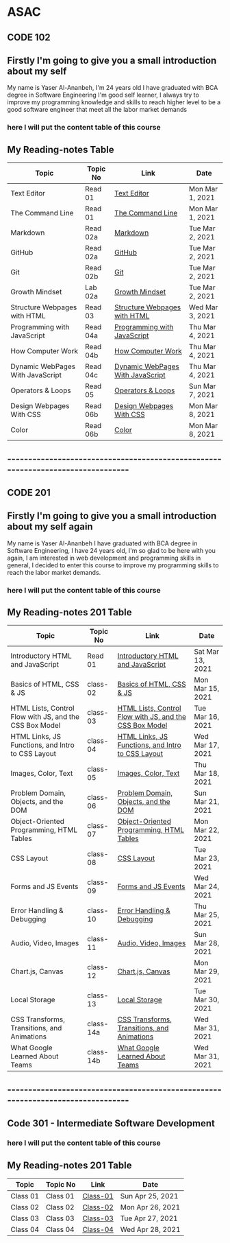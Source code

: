 # ASAC

## CODE 102

## Firstly I'm going to give you a small introduction about my self
  My name is Yaser Al-Ananbeh, I'm 24 years old I have graduated with BCA degree in Software Engineering 
  I'm good self learner, I always try to improve my programming knowledge and skills to reach higher level to be a good software engineer 
  that meet all the labor market demands
  
### here I will put the content table of this course
 
## My Reading-notes Table 
  Topic | Topic No | Link | Date |
  |-----| ---- |---- | -----|
  Text Editor| Read 01 |[Text Editor](https://yaserananbeh.github.io/ASAC/Reading-notes/TextEditor)| Mon Mar 1, 2021
  The Command Line| Read 01 |[The Command Line](https://yaserananbeh.github.io/ASAC/Reading-notes/TheCommandLine)| Mon Mar 1, 2021
  Markdown| Read 02a |[Markdown](https://yaserananbeh.github.io/ASAC/Reading-notes/Markdown)| Tue Mar 2, 2021
  GitHub| Read 02a |[GitHub](https://yaserananbeh.github.io/ASAC/Reading-notes/GitHubPages)| Tue Mar 2, 2021
  Git | Read 02b |[Git](https://yaserananbeh.github.io/ASAC/Reading-notes/Git)| Tue Mar 2, 2021
  Growth Mindset| Lab 02a |[Growth Mindset](https://yaserananbeh.github.io/ASAC/Reading-notes/GrowthMindset)| Tue Mar 2, 2021
  Structure Webpages with HTML| Read 03 |[Structure Webpages with HTML](https://yaserananbeh.github.io/ASAC/Reading-notes/StructureWebpageswithHTML)| Wed Mar 3, 2021
  Programming with JavaScript| Read 04a |[Programming with JavaScript](https://yaserananbeh.github.io/ASAC/Reading-notes/ProgrammingwithJavaScript)| Thu Mar 4, 2021
  How Computer Work| Read 04b |[How Computer Work](https://yaserananbeh.github.io/ASAC/Reading-notes/HowComputerWork)| Thu Mar 4, 2021
  Dynamic WebPages With JavaScript| Read 04c |[Dynamic WebPages With JavaScript](https://yaserananbeh.github.io/ASAC/Reading-notes/DynamicWebPagesWithJavaScript)| Thu Mar 4, 2021	
  Operators & Loops| Read 05 |[Operators & Loops](https://yaserananbeh.github.io/ASAC/Reading-notes/Operators&Loops)| Sun Mar 7, 2021
  Design Webpages With CSS| Read 06b |[Design Webpages With CSS](https://yaserananbeh.github.io/ASAC/Reading-notes/DesignWebpagesWithCSS)| Mon Mar 8, 2021
  Color| Read 06b |[Color](https://yaserananbeh.github.io/ASAC/Reading-notes/Color)| Mon Mar 8, 2021


## --------------------------------------------------------------------------------
## CODE 201

## Firstly I'm going to give you a small introduction about my self again

My name is Yaser Al-Ananbeh I have graduated with BCA degree in Software Engineering, I have 24 years old, I'm so glad to be here with you again, I am interested in web development and programming skills in general, I decided to enter this course to improve my programming skills to reach the labor market demands.

### here I will put the content table of this course
 
## My Reading-notes 201 Table 

  Topic | Topic No | Link | Date |
  |-----| ---- |---- | -----|
  Introductory HTML and JavaScript| Read 01 |[Introductory HTML and JavaScript](https://yaserananbeh.github.io/ASAC/Reading-notes201/IntroductoryHTMLAndJavaScript)| Sat Mar 13, 2021
  Basics of HTML, CSS & JS| class-02 |[Basics of HTML, CSS & JS](https://yaserananbeh.github.io/ASAC/Reading-notes201/class-02)| Mon Mar 15, 2021
  HTML Lists, Control Flow with JS, and the CSS Box Model| class-03 |[HTML Lists, Control Flow with JS, and the CSS Box Model](https://yaserananbeh.github.io/ASAC/Reading-notes201/class-03)| Tue Mar 16, 2021
  HTML Links, JS Functions, and Intro to CSS Layout| class-04 |[HTML Links, JS Functions, and Intro to CSS Layout](https://yaserananbeh.github.io/ASAC/Reading-notes201/class-04)| Wed Mar 17, 2021
  Images, Color, Text| class-05 |[Images, Color, Text](https://yaserananbeh.github.io/ASAC/Reading-notes201/class-05)| Thu Mar 18, 2021
  Problem Domain, Objects, and the DOM| class-06 |[Problem Domain, Objects, and the DOM](https://yaserananbeh.github.io/ASAC/Reading-notes201/class-06)| Sun Mar 21, 2021
  Object-Oriented Programming, HTML Tables| class-07 |[Object-Oriented Programming, HTML Tables](https://yaserananbeh.github.io/ASAC/Reading-notes201/class-07)| Mon Mar 22, 2021
  CSS Layout| class-08 |[CSS Layout](https://yaserananbeh.github.io/ASAC/Reading-notes201/class-08)| Tue Mar 23, 2021
  Forms and JS Events| class-09 |[Forms and JS Events](https://yaserananbeh.github.io/ASAC/Reading-notes201/class-09)| Wed Mar 24, 2021
  Error Handling & Debugging| class-10 |[Error Handling & Debugging](https://yaserananbeh.github.io/ASAC/Reading-notes201/class-10)| Thu Mar 25, 2021
  Audio, Video, Images| class-11 |[Audio, Video, Images](https://yaserananbeh.github.io/ASAC/Reading-notes201/class-11)| Sun Mar 28, 2021	
  Chart.js, Canvas| class-12 |[Chart.js, Canvas](https://yaserananbeh.github.io/ASAC/Reading-notes201/class-12)| Mon Mar 29, 2021	
  Local Storage| class-13 |[Local Storage](https://yaserananbeh.github.io/ASAC/Reading-notes201/class-13)| Tue Mar 30, 2021
  CSS Transforms, Transitions, and Animations| class-14a |[CSS Transforms, Transitions, and Animations](https://yaserananbeh.github.io/ASAC/Reading-notes201/class-14a)| Wed Mar 31, 2021
  What Google Learned About Teams| class-14b |[What Google Learned About Teams](https://yaserananbeh.github.io/ASAC/Reading-notes201/class-14b)| Wed Mar 31, 2021




## --------------------------------------------------------------------------------



## Code 301 - Intermediate Software Development

### here I will put the content table of this course
 
## My Reading-notes 201 Table 

  Topic | Topic No | Link | Date |
  |-----| ---- |---- | -----|
  Class 01| Class 01 |[Class-01](https://yaserananbeh.github.io/ASAC/Reading-notes301/Class-01)| Sun Apr 25, 2021	
  Class 02| Class 02 |[Class-02](https://yaserananbeh.github.io/ASAC/Reading-notes301/Class-02)| Mon Apr 26, 2021	
  Class 03| Class 03 |[Class-03](https://yaserananbeh.github.io/ASAC/Reading-notes301/Class-03)| Tue Apr 27, 2021	
  Class 04| Class 04 |[Class-04](https://yaserananbeh.github.io/ASAC/Reading-notes301/Class-04)| Wed Apr 28, 2021	